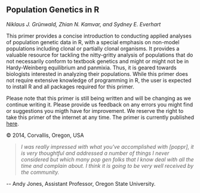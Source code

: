 Population Genetics in R
---

*Niklaus J. Gr&uuml;nwald, Zhian N. Kamvar, and Sydney E. Everhart*

This primer provides a concise introduction to conducting applied analyses of population genetic data in R, with a special emphasis on non-model populations including clonal or partially clonal organisms. It provides a valuable resource for tackling the nitty-gritty analysis of populations that do not necessarily conform to textbook genetics and might or might not be in Hardy-Weinberg equilibrium and panmixia. Thus, it is geared towards biologists interested in analyzing their populations. While this primer does not require extensive knowledge of programming in R, the user is expected to install R and all packages required for this primer. 

Please note that this primer is still being written and will be changing as we continue writing it. Please provide us feedback on any errors you might find or suggestions you migth have for improvement. We reserve the right to take this primer of the internet at any time. The primer is currently published [here](http://grunwaldlab.github.io/Population_Genetics_in_R/).

&copy; 2014, Corvallis, Oregon, USA

>*I was really impressed with what you've accomplished with [poppr], it is very thoughtful and addressed a number of things I never considered but which many pop gen folks that I know deal with all the time and complain about.  I think it is going to be very well received by the community.* 

-- Andy Jones, Assistant Professor, Oregon State University.
